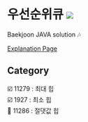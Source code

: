 # 우선순위큐 <img src = "https://img.shields.io/badge/JAVA-007396?style=for-the-badge&logo=java&logoColor=white">
Baekjoon JAVA solution :notes:

[Explanation Page](https://lunareclipse000.wordpress.com/category/%ed%94%84%eb%a1%9c%ea%b7%b8%eb%9e%98%eb%b0%8d-%ec%8a%a4%ed%84%b0%eb%94%94/%ec%9e%90%eb%a3%8c%ea%b5%ac%ec%a1%b0-%ec%8b%a4%ec%8a%b5/%eb%b0%b1%ec%a4%80/%ec%9a%b0%ec%84%a0%ec%88%9c%ec%9c%84%ed%81%90/)

## Category

:ballot_box_with_check: 11279 : 최대 힙  
:ballot_box_with_check: 1927 : 최소 힙  
:black_square_button: 11286 : 절댓값 힙  
